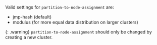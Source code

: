 Valid settings for `partition-to-node-assignment` are:

* jmp-hash (default)
* modulus (for more equal data distribution on larger clusters)

{: .warning}
`partition-to-node-assignment` should only be changed by creating a new cluster.
